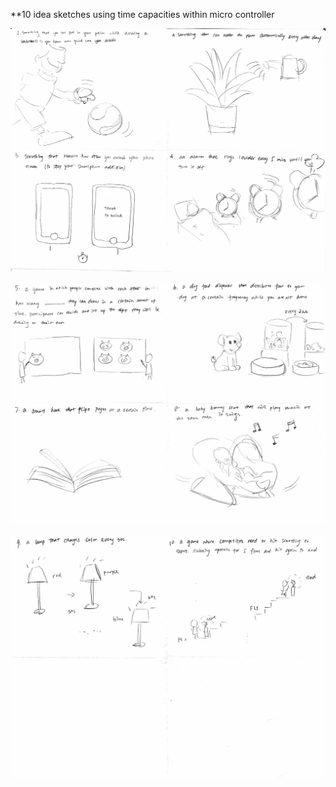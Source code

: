 
**10 idea sketches using time capacities within micro controller

![alt text](https://github.com/PGhzhang/Interactive-Lab-Hub/blob/master/PreLabs/PreLab2/Sketch1.JPG)


![alt text](https://github.com/PGhzhang/Interactive-Lab-Hub/blob/master/PreLabs/PreLab2/Sketch2.JPG)


![alt text](https://github.com/PGhzhang/Interactive-Lab-Hub/blob/master/PreLabs/PreLab2/Sketch3.JPG)

